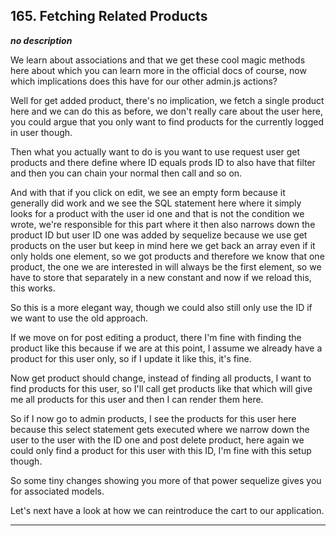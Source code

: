 ## 165. Fetching Related Products

<strong><em>no description</em></strong>

We learn about associations and that we get these cool magic methods here about
which you can learn more in the official docs of course, now which implications
does this have for our other admin.js actions? 

Well for get added product, there's no implication, we fetch a single product
here and we can do this as before, we don't really care about the user here, you
could argue that you only want to find products for the currently logged in user
though. 

Then what you actually want to do is you want to use request user get products
and there define where ID equals prods ID to also have that filter and then you
can chain your normal then call and so on. 

And with that if you click on edit, we see an empty form because it generally
did work and we see the SQL statement here where it simply looks for a product
with the user id one and that is not the condition we wrote, we're responsible
for this part where it then also narrows down the product ID but user ID one was
added by sequelize because we use get products on the user but keep in mind here
we get back an array even if it only holds one element, so we got products and
therefore we know that one product, the one we are interested in will always be
the first element, so we have to store that separately in a new constant and now
if we reload this, this works. 

So this is a more elegant way, though we could also still only use the ID if we
want to use the old approach. 

If we move on for post editing a product, there I'm fine with finding the
product like this because if we are at this point, I assume we already have a
product for this user only, so if I update it like this, it's fine. 

Now get product should change, instead of finding all products, I want to find
products for this user, so I'll call get products like that which will give me
all products for this user and then I can render them here. 

So if I now go to admin products, I see the products for this user here because
this select statement gets executed where we narrow down the user to the user
with the ID one and post delete product, here again we could only find a product
for this user with this ID, I'm fine with this setup though. 

So some tiny changes showing you more of that power sequelize gives you for
associated models. 

Let's next have a look at how we can reintroduce the cart to our application. 

---